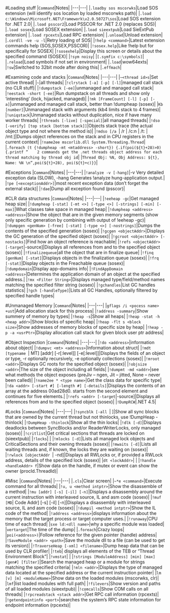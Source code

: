 #Loading stuff
|`Command`|Notes|
|---|---|
|`.loadby sos mscorwks`|Load SOS extension (will identify sos location by loaded mscorwks path)|
|`.load c:\Windows\Microsoft.NET\Framework\v2.0.50727\sos`|Load SOS extension for  .NET 2.0|
|`.load psscor2`|Load PSSCOR for .NET 2.0 (replaces SOS)|
|`.load sosex`|Load SOSEX extension|
|`.load sieextpub`|Load SieExtPub extension|
|`.load rpcexts`|Load RPC extension|
|`.unload`|Unload extension|
|`.cordll -ve -u -l`|Retry loading of SOS|
|`!help <command>`|Latest extension commands help (SOS,SOSEX,PSSCOR)|
|`!sosex.help`|Like !help but for specifically for SOSEX|
|`!sosexhelp`|Display this screen or details about the specified command (SOSEX)|
|`!sym noisy`|
|`[.symfix c:\symbols]`|
|`.reload`|Load symbols if not set in environment|
|`.load`|wow64exts|
|`!sw`|Switched to 32bit mode after doing this|
|`.effmach`|

#Examining code and stacks
|`Command`|Notes|
|---|---|
|`~<thread id>s`|Set active thread|
|`~`|all threads|
|`!clrstack [-a] [-p] [-l]`|managed call stack (no CLR stuff)|
|`!dumpstack [-ee]`|unmanaged and managed call stack|
|`!eestack -short [-ee]`|Run dumpstack on all threads and show only ‘interesting’ (lock, hijacked, managed)|
|`!mk [FrameCount] [-l] [-p] [-a]`|unmanaged and managed call stack, better than !dumpheap (sosex)|
|`Kb [number]`|Unmanaged stack with arguments (kb4 limits stack to 4 frames)|
|`!uniqstack`|Unmanaged stacks without duplication, nice if have many worker threads|
|`!threads [-live] [-special]`|all managed threads|
|`!dso [-verify] [top stack [bottom stack]]`|Objects stack trace (the actual object type and not where the method is)|
|`!mdso [/a `| /r | /c:n | /t:<typeFilter> | /mt:<mt>]|Dumps object references on the stack and in CPU registers in the current context|
|`!name2ee mscorlib.dll System.Threading.Thread`|
|`.foreach (t {!dumpheap -mt <mtaddress> -short}) {.if(poi(${t}+28)>0){.printf ”	2 commands get the .net threads object address for each thread matching by thread obj id`|
|`Thread Obj: %N, Obj Address: ${t}, Name: %N \n”,poi(${t}+28), poi(${t}+c)}}`|
 
#Exceptions
|`Command`|Notes|
|---|---|
|`!analyze -v [-hang]`|-v Very detailed exception data (SLOW),  -hang Generates !analyze hung-application output.|
|`!pe [<exceptionAddr>]`|most recent exception data (don’t forget the external stack)|
|`!dae`|Dump all exception found (psscor)|

#CLR data structures
|`Command`|Notes|
|---|---|
|`!eeheap -gc`|Get managed heap size|
|`!dumpheap [-stat] [-mt <>] [-type <>] [-strings] [-min] [-max]`|What classes take space in managed heap|
|`!dumpheap <address> <address>`|Show the object that are in the given memory segments (show only specific generation by combining with output of !eeheap -gc)|
|`!dumpgen <genNum> [-free] [-stat] [-type <>] [-nostrings]`|Dumps the contents of the specified generation (sosex)|
|`!gcgen <objectAddr>`|Displays the GC generation of the specified object (sosex)|
|`!gcroot <objectAddr> [-nostacks]`|Find how an object reference is reachable|
|`!refs <objectAddr> [-target`|-source]|Displays all references from and to the specified object (sosex)|
|`!finalizequeue`|all the object that are in finalize queue|
|`!finq [genNum] [-stat]`|Displays objects in the finalization queue (sosex)|
|`!frq [-stat]`|Display objects in the Freachable queue (sosex)|
|`!dumpdomain`|Display app-domains info|
|`!FindAppDomain <address>`|Determines the application domain of an object at the specified address.|
|`!mx <Filter String>`|Displays managed type/field/method names matching the specified filter string (sosex)|
|`!gchandles`|List GC handles statistics|
|`!gch [-handleType]`|Lists all GC Handles, optionally filtered by specified handle types|

#Unmanaged Memory
|`Command`|Notes|
|---|---|
|`gflags /i <pocess name> +ust`|Add allocation stack for this process|
|`!address -summary`|Show summery of memory by types|
|`!heap -s`|Show all heaps|
|`!heap -stat -h <heap addr>`|Show blocks of specific heap|
|`!heap -flt s <block size>`|Show addresses of memory blocks of specific size by heap|
|`!heap -p -a <usrPtr>`|Display allocation call stack for given block user ptr address|

#Object Inspection
|`Command`|Notes|
|---|---|
|`!do <address>`|information about object|
|`!dumpvc <mt> <address>`|Information about struct|
|`!mdt [typename `| MT] [addr] [-r[:level]] [-e[:level]]|Displays the fields of an object or type, -r optionally recursively, -e optionally collections (sosex)|
|`!mroot <addr>`|Displays GC roots for the specified object (sosex)|
|`!objsize <addr>`|The size of the object including all fields|
|`!dumpmt -md <addr>`|see what methods the object exposes (preJiv – ngen, Jit – jitted, None  – never been called)|
|`!name2ee * <type name>`|Get the class data for specific type|
|`!da <addr> [-start #] [-length #] [-details]`|Displays the contents of an array at the address 00ad28d0. starts from the second element and continues for five elements.|
|`!refs <addr> [-target`|-source]|Displays all references from and to the specified object (sosex)|
|`!DumpRCW`|.NET 4.5|

#Locks
|`Command`|Notes|
|---|---|
|`!syncblk [-all `| <syncblkNumber>]|Show all sync blocks that are owned by the current thread but not thinlocks, use !DumpHeap -thinlock|
|`!DumpHeap -thinlock`|Show all the thin locks|
|`!dlk [-d]`|Displays deadlocks between SyncBlocks and/or ReaderWriterLocks, only managed (sosex)|
|`!critlist`|Get critical sections that threads are locked on (sieextpub)|
|`!locks`| |
|`!mlocks [-d]`|Lists all managed lock objects and CriticalSections and their owning threads (sosex)|
|`!mwaits [-d]`|Lists all waiting threads and, if known, the locks they are waiting on (sosex)|
|`!rwlock [objectAddr `| -nd]|Displays all RWLocks or, if provided a RWLock address, details of the specified lock (sosex)|
|`dt <lockAddr>`| |
|`!handle <handleAddr> f`|Show data on the handle, if mutex or event can show the owner (procId.ThreadId)|

#Misc
|`Command`|Notes|
|---|---|
|`.cls`|Clear screen|
|`~*e <command>`|Execute command for all threads|
|`!u, u <method intptr>`|Show the disassemble of a method|
|`!mu [addr] [-s] [-il] [-n]`|Displays a disassembly around the current instruction with interleaved source, IL and asm code (sosex)|
|`!muf [MD`| Code Addr] [-s] [-il] [-n]|Displays a disassembly with interleaved source, IL and asm code (sosex)|
|`!dumpil <method intptr>`|Show the IL code of the method|
|`!address <address>`|displays information about the memory that the target process or target computer uses.|
|`!runaway`|CPU time of each thread|
|`sxe ld:<dll name>`|why a specific module was loaded|
|`vertarget`|The time of the dump|
|`.foreach`|Crazy loops|
|`poi(<address>)`|Follow reference for the given pointer (handle) address|
|`!SaveModule <addr> <path>`|Save the module dll to a file (can be used to get its version)|
|`!TraverseHeap [-xml] <filename>`|Dump heap data that can be used by CLR profiler|
|`!teb`| displays all elements of the TEB or “Thread Environment Block”|
|`!vmstat`| |
|`!strings [ModuleAddress] [min] [max] [gen#] [filter]`|Search the managed heap or a module for strings matching the specified criteria|
|`!mln <addr>`|Displays the type of managed data located at the specified address or the current instruction pointer|
|`lm [v] [m] <moduleName>`|Show data on the loaded modules (mscorwks, clr)|
|`lmf`|list loaded modules with full path|
|`!filevers`|Show version and paths of all loaded modules (sieextpub)|
|`!comcalls`|Show COM calls on all threads|
|`!rpcreadstack <stack addr>`|Get RPC call information (rpcexts)|
|`!getendpointinfo <port>`|searches the system’s RPC state information for endpoint information (rpcexts)|

